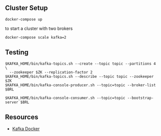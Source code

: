 ## Cluster Setup

```
docker-compose up
```

to start a cluster with two brokers

```
docker-compose scale kafka=2
```

## Testing

```
$KAFKA_HOME/bin/kafka-topics.sh --create --topic topic --partitions 4 \
  --zookeeper $ZK --replication-factor 2
$KAFKA_HOME/bin/kafka-topics.sh --describe --topic topic --zookeeper $ZK
$KAFKA_HOME/bin/kafka-console-producer.sh --topic=topic --broker-list $BRL
```

```
$KAFKA_HOME/bin/kafka-console-consumer.sh --topic=topic --bootstrap-server $BRL
```

## Resources
* [Kafka Docker](http://wurstmeister.github.io/kafka-docker/)
